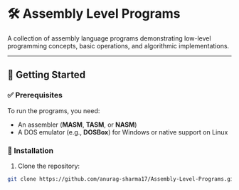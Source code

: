 # 🛠️ Assembly Level Programs  
A collection of assembly language programs demonstrating low-level programming concepts, basic operations, and algorithmic implementations.  

---

## 🚀 Getting Started

### ✅ Prerequisites
To run the programs, you need:  
- An assembler (**MASM**, **TASM**, or **NASM**)  
- A DOS emulator (e.g., **DOSBox**) for Windows or native support on Linux  

### 🔧 Installation
1. Clone the repository:  
```bash
git clone https://github.com/anurag-sharma17/Assembly-Level-Programs.git
